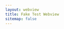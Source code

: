 ```yaml
---
layout: webview
title: Fake Test Webview
sitemap: false
---
```


<script type="text/javascript">
  var data = [
  {
    currentSpeed: 0.27,
    maxSpeed: 0.27,
    pass: 1,
    percentDone: 25,
    type: "download"
  },
  {
    currentSpeed: 2.31,
    maxSpeed: 2.31,
    pass: 2,
    percentDone: 100,
    type: "download"
  },
  {
    currentSpeed: 9.23,
    maxSpeed: 9.23,
    pass: 4,
    percentDone: 100,
    type: "download"
  },
  {
    currentSpeed: 18.45,
    maxSpeed: 18.45,
    pass: 5,
    percentDone: 100,
    type: "download"
  },
  {
    currentSpeed: "",
    maxSpeed: "",
    pass: "",
    percentDone: 90,
    type: "latency"
  },
  {
    currentSpeed: 36.48,
    maxSpeed: 36.48,
    pass: 6,
    percentDone: 99,
    type: "download"
  },
  {
    currentSpeed: 26.62,
    maxSpeed: 73.82,
    pass: 8,
    percentDone: 19,
    type: "download"
  },
  {
    currentSpeed: 39.15,
    maxSpeed: 73.82,
    pass: 8,
    percentDone: 36,
    type: "download"
  },
  {
    currentSpeed: 48.49,
    maxSpeed: 73.82,
    pass: 8,
    percentDone: 54,
    type: "download"
  },
  {
    currentSpeed: 56.07,
    maxSpeed: 73.82,
    pass: 8,
    percentDone: 75,
    type: "download"
  },
  {
    currentSpeed: 62.95,
    maxSpeed: 73.82,
    pass: 8,
    percentDone: 97,
    type: "download"
  },
  {
    currentSpeed: 63.67,
    maxSpeed: 73.82,
    pass: 9,
    percentDone: 8,
    type: "download"
  },
  {
    currentSpeed: 55.36,
    maxSpeed: 73.82,
    pass: 9,
    percentDone: 19,
    type: "download"
  },

  {
    currentSpeed: 108.88,
    maxSpeed: 108.88,
    pass: 11,
    percentDone: 43,
    type: "download"
  },
  {
    currentSpeed: 109.09,
    maxSpeed: 109.09,
    pass: 11,
    percentDone: 46,
    type: "download"
  },
  {
    currentSpeed: 109.21,
    maxSpeed: 109.21,
    pass: 11,
    percentDone: 100,
    type: "download"
  },

  {
    currentSpeed: 6.46,
    maxSpeed: 6.46,
    pass: 1,
    percentDone: 26,
    type: "upload"
  },
  {
    currentSpeed: 6.83,
    maxSpeed: 6.83,
    pass: 1,
    percentDone: 29,
    type: "upload"
  },
  {
    currentSpeed: 7.31,
    maxSpeed: 7.31,
    pass: 1,
    percentDone: 35,
    type: "upload"
  },
  {
    currentSpeed: 7.76,
    maxSpeed: 7.76,
    pass: 1,
    percentDone: 41,
    type: "upload"
  },
  {
    currentSpeed: 8.119,
    maxSpeed: 8.119,
    pass: 1,
    percentDone: 46,
    type: "upload"
  },
  {
    currentSpeed: 8.45,
    maxSpeed: 8.45,
    pass: 1,
    percentDone: 52,
    type: "upload"
  },
  {
    currentSpeed: 8.73,
    maxSpeed: 8.73,
    pass: 1,
    percentDone: 57,
    type: "upload"
  },
  {
    currentSpeed: 8.78,
    maxSpeed: 8.78,
    pass: 1,
    percentDone: 61,
    type: "upload"
  },
  {
    currentSpeed: 9,
    maxSpeed: 9,
    pass: 1,
    percentDone: 66,
    type: "upload"
  },
  {
    currentSpeed: 11.2,
    maxSpeed: 11.2,
    pass: 2,
    percentDone: 99,
    type: "upload"
  },
  {
    download: 100.62,
    jitter: 35777,
    latency: 206,
    maxDownload: 112.68,
    maxUpload: 11.21,
    testServer: "Unknown",
    upload: 11.21
  }];

  webkit.messageHandlers.pageLoadedHandler.postMessage("Test page loaded.");

  function start() {
    webkit.messageHandlers.testStartHandler.postMessage("Speed test in progress. Please wait...");
    setInterval(sendNext, 300);
  }

  function sendNext() {
    if (data.length > 1) {
      webkit.messageHandlers.onProgressHandler.postMessage(data.shift());
    } else if (data.length == 1) {
      webkit.messageHandlers.onCompletionHandler.postMessage(data.shift());
    }
  }
</script>
